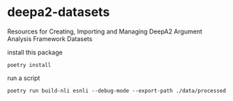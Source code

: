 # deepa2-datasets
Resources for Creating, Importing and Managing DeepA2 Argument Analysis Framework Datasets


install this package
```
poetry install
```

run a script
```
poetry run build-nli esnli --debug-mode --export-path ./data/processed
```